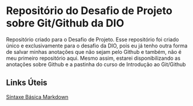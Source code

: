 # Repositório do Desafio de Projeto sobre Git/Github da DIO
Repositório criado para o Desafio de Projeto. Esse repositório foi criado único e exclusivamente para o desafio da DIO, pois eu já tenho outra forma de salvar minhas anotações que não sejam pelo Github e também, não é meu primeiro repositório aqui. Mesmo assim, estarei disponibilizando as anotações sobre Github e a pastinha do curso de Introdução ao Git/Github

## Links Úteis

[Síntaxe Básica Markdown](https://www.markdownguide.org/basic-syntax/)

